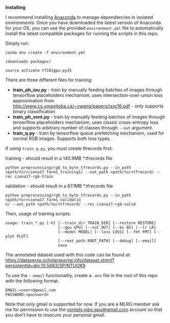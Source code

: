 
**Installing**

I recommend installing [Anaconda](https://www.continuum.io/downloads) to manage dependencies in isolated *environments*. Once you have downloaded the latest version of Anaconda for your OS, you can use the provided `environment.yml` file to automatically install the latest compatible packages for running the scripts in this repo.

Simply run:

```
conda env create -f environment.yml

(downloads packages)

source activate tf101gpu-py35
```

There are three different files for training:

* __train_ph_iou.py__ - train by manually feeding batches of images through tensorflow placeholders mechanism, uses intersection-over-union loss approximation from http://www.cs.umanitoba.ca/~ywang/papers/isvc16.pdf - only supports binary classification
* __train_ph_xent.py__ - train by manually feeding batches of images through tensorflow placeholders mechanism, uses classic cross-entropy loss and supports arbitrary number of classes through `--out` argument. 
* __train_q.py__ - train by tensorflow queue prefetching mechanism, used for normal RGB images. Supports both loss types. 

If using `train_q.py`, you must create tfrecords first:

training - should result in a 140.9MB \*.tfrecords file
```
python preprocessing/rgb_to_byte_tfrecords.py --in_path <path/to/>ciona17_farm1_training1/ --out_path <path/to/>tfrecord/ --rec ciona17-rgb-train
```
validation - should result in a 67.1MB \*.tfrecords file
```
python preprocessing/rgb_to_byte_tfrecords.py --in_path <path/to/>ciona17_farm1_validatio
n/ --out_path <path/to/>tfrecord/ --rec ciona17-rgb-valid
```


Then, usage of training scripts:
```
usage: train_*.py [-h] [--train_dir TRAIN_DIR] [--restore RESTORE]
                       [--gpu GPU] [--out OUT] [--bs BS] [--lr LR]
                       [--model MODEL] [--loss LOSS] [--fmt FMT] [--plot PLOT]
                       [--root_path ROOT_PATH] [--debug] [--email]
                       save
```

The annotated dataset used with this code can be found at: https://dataverse.scholarsportal.info/dataset.xhtml?persistentId=doi:10.5683/SP/NTUOK9

To use the `--email` functionality, create a `.env` file in the root of
this repo with the following format:

```
EMAIL:<user>@gmail.com
PASSWORD:<password>
```

Note that only gmail is supported for now. If you are a MLRG member ask me for permission to use the noreply.jobs.gpu@gmail.com account so that you don't have to insecure your personal gmail. 
